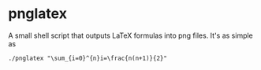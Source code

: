 pnglatex
======

A small shell script that outputs LaTeX formulas into png files. It's as simple as

    ./pnglatex "\sum_{i=0}^{n}i=\frac{n(n+1)}{2}"
